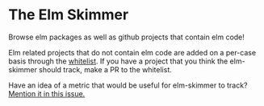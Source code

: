 # The Elm Skimmer

Browse elm packages as well as github projects that contain elm code!

Elm related projects that do not contain elm code are added on a per-case basis through the [whitelist](https://github.com/mdgriffith/elm-skimmer/blob/master/data/whitelist).  If you have a project that you think the elm-skimmer should track, make a PR to the whitelist.

Have an idea of a metric that would be useful for elm-skimmer to track? [Mention it in this issue.](https://github.com/mdgriffith/elm-skimmer/issues/1)